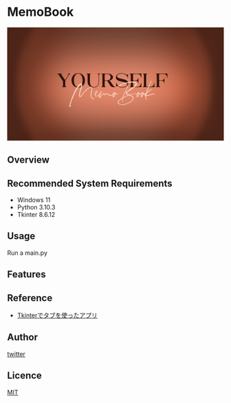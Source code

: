 # MemoBook

![png](https://github.com/YYUTY/MemoBook/blob/master/Setting/Texture/Picture/start.png)

## Overview

## Recommended System Requirements
- Windows 11
- Python 3.10.3
- Tkinter 8.6.12

## Usage
Run a main.py

## Features

## Reference
- [Tkinterでタブを使ったアプリ](https://qiita.com/TANAKA-V/items/57f88d6c1ab6450faf4f)
## Author

[twitter](https://twitter.com/Kotabrog)

## Licence

[MIT](https://......)
